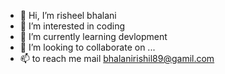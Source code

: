 - 👋 Hi, I’m risheel bhalani
- 👀 I’m interested in coding
- 🌱 I’m currently learning devlopment
- 💞️ I’m looking to collaborate on ...
- 📫 to reach me mail bhalanirishil89@gamil.com 

<!---
risheel30/risheel30 is a ✨ special ✨ repository because its `README.md` (this file) appears on your GitHub profile.
You can click the Preview link to take a look at your changes.
--->
